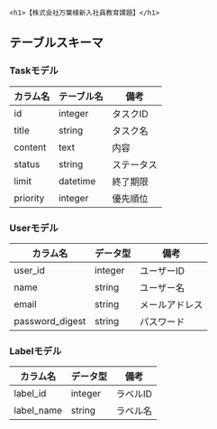 `<h1>【株式会社万葉様新入社員教育課題】</h1>`

## テーブルスキーマ

### Taskモデル
| カラム名 | テーブル名 | 備考 |
| - | - | - |
| id | integer | タスクID |
| title | string | タスク名 |
| content | text | 内容 |
| status | string | ステータス |
| limit | datetime | 終了期限 |
| priority | integer | 優先順位 |

### Userモデル
| カラム名 | データ型 | 備考 |
| - | - | - |
| user_id | integer | ユーザーID |
| name | string | ユーザー名 |
| email | string | メールアドレス |
| password_digest | string | パスワード |

### Labelモデル
| カラム名 | データ型 | 備考 |
| - | - | - |
| label_id | integer | ラベルID |
| label_name | string | ラベル名 |